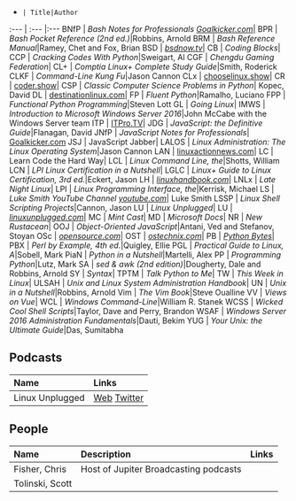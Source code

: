 -     | Title|Author
:---  | :--- |:---
BNfP  | _Bash Notes for Professionals [Goalkicker.com](goalkicker.com)_|
BPR   | _Bash Pocket Reference (2nd ed.)_|Robbins, Arnold
BRM   | _Bash Reference Manual_|Ramey, Chet and Fox, Brian
BSD   | _[bsdnow.tv](https://www.bsdnow.tv/)_|
CB    | _Coding Blocks_|
CCP   | _Cracking Codes With Python_|Sweigart, Al
CGF   | _Chengdu Gaming Federation_|
CL+   | _Comptia Linux+ Complete Study Guide_|Smith, Roderick
CLKF  | _Command-Line Kung Fu_|Jason Cannon
CLx   | [chooselinux.show](https://chooselinux.show/)|
CR    | [coder.show](https://coder.show/)|
CSP   | _Classic Computer Science Problems in Python_| Kopec, David
DL    | [destinationlinux.com](http://destinationlinux.com/)|
FP    | _Fluent Python_|Ramalho, Luciano
FPP   | _Functional Python Programming_|Steven Lott
GL    | _Going Linux_|
IMWS  | _Introduction to Microsoft Windows Server 2016_|John McCabe with the Windows Server team
ITP   | [ITPro.TV](https://itpro.tv/)|
JDG   | _JavaScript: the Definitive Guide_|Flanagan, David
JNfP  | _JavaScript Notes for Professionals_| [Goalkicker.com](goalkicker.com)
JSJ   | JavaScript Jabber|
LALOS | _Linux Administration: The Linux Operating System_|Jason Cannon
LAN   | [linuxactionnews.com](https://linuxactionnews.com/)|
LC    | Learn Code the Hard Way|
LCL   | _Linux Command Line, the_|Shotts, William
LCN   | _LPI Linux Certification in a Nutshell_|
LGLC  | _Linux+ Guide to Linux Certification, 3rd ed._|Eckert, Jason
LH    | _[linuxhandbook.com](https://linuxhandbook.com/)_|
LNLx  | _Late Night Linux_|
LPI   | _Linux Programming Interface, the_|Kerrisk, Michael
LS    | _Luke Smith YouTube Channel [youtube.com](https://www.youtube.com/channel/UC2eYFnH61tmytImy1mTYvhA)_| Luke Smith
LSSP  | _Linux Shell Scripting Projects_|Cannon, Jason
LU    | _Linux Unplugged_|
LU    | _[linuxunplugged.com](https://linuxunplugged.com/)_|
MC    | _Mint Cast_|
MD    | _Microsoft Docs_|
NR    | _New Rustacean_|
OOJ   | _Object-Oriented JavaScript_|Antani, Ved and Stefanov, Stoyan
OSc   | _[opensource.com](https://opensource.com/)_|
OST   | _[ostechnix.com](https://ostechnix.com/)_|
PB    | _[Python Bytes](pythonbytes.fm)_|
PBX   | _Perl by Example, 4th ed._|Quigley, Ellie
PGL   | _Practical Guide to Linux, A_|Sobell, Mark
PiaN  | _Python in a Nutshell_|Martelli, Alex
PP    | _Programming Python_|Lutz, Mark
SA    | _sed & awk (2nd edition)_|Dougherty, Dale and Robbins, Arnold
SY    | _Syntax_|
TPTM  | _Talk Python to Me_|
TW    | _This Week in Linux_|
ULSAH | _Unix and Linux System Administration Handbook_|
UN    | _Unix in a Nutshell_|Robbins, Arnold
Vim   | _The Vim Book_|Steve Oualline
VV    | _Views on Vue_|
WCL   | _Windows Command-Line_|William R. Stanek
WCSS  | _Wicked Cool Shell Scripts_|Taylor, Dave and Perry, Brandon
WSAF  | _Windows Server 2016 Administration Fundamentals_|Dauti, Bekim
YUG   | _Your Unix: the Ultimate Guide_|Das, Sumitabha

## Podcasts

Name | Links
:--- | :---
Linux Unplugged | [Web](https://linuxunplugged.com/) [Twitter](https://twitter.com/jupitersignal)

## People

Name | Description  | Links
:--- | :---         | :---
Fisher, Chris | Host of Jupiter Broadcasting podcasts
Tolinski, Scott | 
